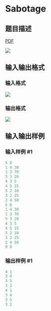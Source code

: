 # Sabotage

## 题目描述

[problemUrl]: https://uva.onlinejudge.org/index.php?option=com_onlinejudge&Itemid=8&category=16&page=show_problem&problem=1421

[PDF](https://uva.onlinejudge.org/external/104/p10480.pdf)

![](https://cdn.luogu.com.cn/upload/vjudge_pic/UVA10480/be168788106cc7f11c50793670653044ef2e963a.png)

## 输入输出格式

### 输入格式

![](https://cdn.luogu.com.cn/upload/vjudge_pic/UVA10480/a5afa1619fda5f7d50dfcbd6aab9dc687ff2c71f.png)

### 输出格式

![](https://cdn.luogu.com.cn/upload/vjudge_pic/UVA10480/bb717967a9803ae190f792576e45d26a9efab90d.png)

## 输入输出样例

### 输入样例 #1

```cpp
5 8
1 4 30
1 3 70
5 3 20
4 3 5
4 5 15
5 2 10
3 2 25
2 4 50
5 8
1 4 30
1 3 70
5 3 20
4 3 5
4 5 15
5 2 10
3 2 25
2 4 50
0 0
```


### 输出样例 #1

```cpp
4 1
3 4
3 5
3 2
4 1
3 4
3 5
3 2
```


